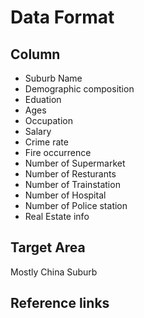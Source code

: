 # Data Format

## Column

- Suburb Name
- Demographic composition
- Eduation
- Ages
- Occupation
- Salary
- Crime rate
- Fire occurrence
- Number of Supermarket
- Number of Resturants
- Number of Trainstation
- Number of Hospital
- Number of Police station
- Real Estate info

## Target Area
Mostly China Suburb

## Reference links